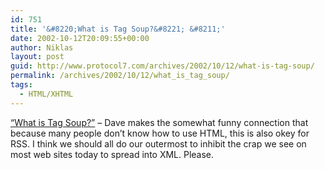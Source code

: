 ```yaml
---
id: 751
title: '&#8220;What is Tag Soup?&#8221; &#8211;'
date: 2002-10-12T20:09:55+00:00
author: Niklas
layout: post
guid: http://www.protocol7.com/archives/2002/10/12/what-is-tag-soup/
permalink: /archives/2002/10/12/what_is_tag_soup/
tags:
  - HTML/XHTML
---
```

<div class='microid-07bfc0f524dcce6e7a9f9f7bbd53862e2c91b536'>
  <p>
    <a href="http://scriptingnews.userland.com/whatIsTagSoup">&#8220;What is Tag Soup?&#8221;</a> &#8211; Dave makes the somewhat funny connection that because many people don&#8217;t know how to use HTML, this is also okey for RSS. I think we should all do our outermost to inhibit the crap we see on most web sites today to spread into XML. Please.
  </p>
</div>